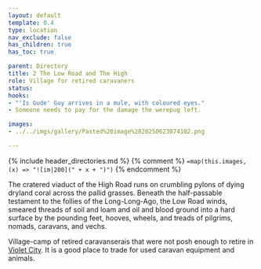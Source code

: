 ```yaml
---
layout: default
template: 0.4
type: location
nav_exclude: false
has_children: true
has_toc: true

parent: Directory
title: 2 The Low Road and The High
role: Village for retired caravaners
status: 
hooks:
- "'Is Gude' Guy arrives in a mule, with coloured eyes."
- Someone needs to pay for the damage the werepug left.

images: 
- ../../imgs/gallery/Pasted%20image%2020250623074102.png

---
```


{% include header_directories.md %}
{% comment %}
`=map(this.images, (x) => "![im|200](" + x + ")")`
{% endcomment %}

The cratered viaduct of the High Road runs on crumbling pylons of dying dryland coral across the pallid grasses. Beneath the half-passable testament to the follies of the Long-Long-Ago, the Low Road winds, smeared threads of soil and loam and oil and blood ground into a hard surface by the pounding feet, hooves, wheels, and treads of pilgrims, nomads, caravans, and vechs.

Village-camp of retired caravanserais that were not posh enough to retire in [Violet City](../VioletCity/index.md).
It is a good place to trade for used caravan equipment and animals.
